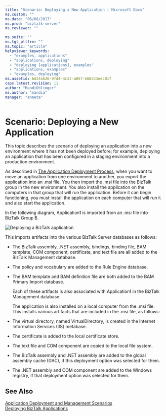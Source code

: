 ```yaml
---
title: "Scenario: Deploying a New Application | Microsoft Docs"
ms.custom: ""
ms.date: "06/08/2017"
ms.prod: "biztalk-server"
ms.reviewer: ""

ms.suite: ""
ms.tgt_pltfrm: ""
ms.topic: "article"
helpviewer_keywords: 
  - "examples, applications"
  - "applications, deploying"
  - "deploying [applications], examples"
  - "applications, examples"
  - "examples, deploying"
ms.assetid: 6d34a626-9fd4-4c33-a067-b66333eec01f
caps.latest.revision: 11
author: "MandiOhlinger"
ms.author: "mandia"
manager: "anneta"
---
```

# Scenario: Deploying a New Application
This topic describes the scenario of deploying an application into a new environment where it has not been deployed before; for example, deploying an application that has been configured in a staging environment into a production environment.  
  
 As described in [The Application Deployment Process](../core/the-application-deployment-process.md), when you want to move an application from one environment to another, you export the application into an .msi file. You then import the .msi file into the BizTalk group in the new environment. You also install the application on the computers in that group that will run the application. Before it can begin functioning, you must install the application on each computer that will run it and also start the application.  
  
 In the following diagram, Application1 is imported from an .msi file into BizTalk Group B.  
  
 ![Deploying a BizTalk application](../core/media/deployapplication.gif "DeployApplication")  
  
 This imports artifacts into the various BizTalk Server databases as follows:  
  
- The BizTalk assembly, .NET assembly, bindings, binding file, BAM template, COM component, certificate, and text file are all added to the BizTalk Management database.  
  
- The policy and vocabulary are added to the Rule Engine database.  
  
- The BAM template and BAM definition file are both added to the BAM Primary Import database.  
  
  Each of these artifacts is also associated with Application1 in the BizTalk Management database.  
  
  The application is also installed on a local computer from the .msi file. This installs various artifacts that are included in the .msi file, as follows:  
  
- The virtual directory, named VirtualDirectory, is created in the Internet Information Services (IIS) metabase.  
  
- The certificate is added to the local certificate store.  
  
- The text file and COM component are copied to the local file system.  
  
- The BizTalk assembly and .NET assembly are added to the global assembly cache (GAC), if this deployment option was selected for them.  
  
- The .NET assembly and COM component are added to the Windows registry, if that deployment option was selected for them.  
  
## See Also  
 [Application Deployment and Management Scenarios](../core/application-deployment-and-management-scenarios.md)   
 [Deploying BizTalk Applications](../core/deploying-biztalk-applications.md)